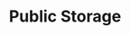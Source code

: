 ---
title: "Public Storage"
url: /waipahu/public-storage-waipio-uka-street/
shop: storage rental
---